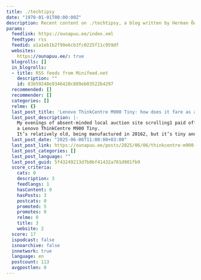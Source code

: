 ```yaml
---
title: ./techtipsy
date: "1970-01-01T00:00:00Z"
description: Recent content on ./techtipsy, a blog written by Herman Õunapuu.
params:
  feedlink: https://ounapuu.ee/index.xml
  feedtype: rss
  feedid: a1a1eb1b2f99e6cb3fc0225f11c959df
  websites:
    https://ounapuu.ee/: true
  blogrolls: []
  in_blogrolls:
  - title: RSS feeds from Minifeed.net
    description: ""
    id: 83b59248e9346428c889eb03522b4297
  recommended: []
  recommender: []
  categories: []
  relme: {}
  last_post_title: 'Lenovo ThinkCentre M900 Tiny: how does it fare as a home server?'
  last_post_description: |-
    My evenings of absent-minded local auction site scrolling1 paid off: I now own
    a Lenovo ThinkCentre M900 Tiny.
    It’s relatively old, being manufactured in 20162, but it’s tiny and has a lot of
  last_post_date: "2025-06-06T11:00:00+03:00"
  last_post_link: https://ounapuu.ee/posts/2025/06/06/thinkcentre-m900-tiny/
  last_post_categories: []
  last_post_language: ""
  last_post_guid: 5f43249213d7b0bf41432a701d901fb9
  score_criteria:
    cats: 0
    description: 3
    feedlangs: 1
    hasContent: 0
    hasPosts: 3
    postcats: 0
    promoted: 5
    promotes: 0
    relme: 0
    title: 3
    website: 2
  score: 17
  ispodcast: false
  isnoarchive: false
  innetwork: true
  language: en
  postcount: 113
  avgpostlen: 0
---
```

